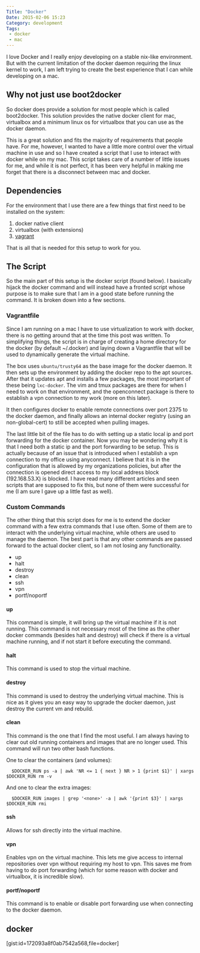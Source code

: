```yaml
---
Title: "Docker"
Date: 2015-02-06 15:23
Category: development
Tags:
 - docker
 - mac
---
```


I love Docker and I really enjoy developing on a stable nix-like environment.  But with the 
current limitation of the docker daemon requiring the linux kernel to work, I am left trying
to create the best experience that I can while developing on a mac.  

<!-- more -->

## Why not just use boot2docker

So docker does provide a solution for most people which is called boot2docker.  This solution 
provides the native docker client for mac, virtualbox and a minimum linux os for virtualbox
that you can use as the docker daemon.  

This is a great solution and fits the majority of requirements that people have.  For me, however, 
I wanted to have a little more control over the virtual machine in use and so I have created a 
script that I use to interact with docker while on my mac.  This script takes care of a number
of little issues for me, and while it is not perfect, it has been very helpful in making me forget
that there is a disconnect between mac and docker.    

## Dependencies

For the environment that I use there are a few things that first need to be installed on the system:  

1. docker native client
2. virtualbox (with extensions)
3. [vagrant](http://vagrantup.com)

That is all that is needed for this setup to work for you. 

## The Script

So the main part of this setup is the docker script (found below).  I basically hijack the docker
command and will instead have a fronted script whose purpose is to make sure that I am in a 
good state before running the command.  It is broken down into a few sections.  

### Vagrantfile

Since I am running on a mac I have to use virtualization to work with docker, there is no getting
around that at the time this post was written.  To simplifying things, the script is in charge
of creating a home directory for the docker (by default ~/.docker) and laying down a Vagrantfile
that will be used to dynamically generate the virtual machine. 

The box uses `ubuntu/trusty64` as the base image for the docker daemon.  It then sets up the 
environment by adding the docker repo to the apt sources.  After that it updates apt and installs
a few packages, the most important of these being `lxc-docker`.  The vim and tmux packages are
there for when I need to work on that environment, and the openconnect package is there to 
establish a vpn connection to my work (more on this later).   

It then configures docker to enable remote connections over port 2375 to the docker daemon, and
finally allows an internal docker registry (using an non-global-cert) to still be accepted when
pulling images.  

The last little bit of the file has to do with setting up a static local ip and port forwarding
for the docker container.  Now you may be wondering why it is that I need both a static ip and 
the port forwarding to be setup.  This is actually because of an issue that is introduced when
I establish a vpn connection to my office using anyconnect. I believe that it is in the configuration
that is allowed by my organizations policies, but after the connection is opened direct access
to my local address block (192.168.53.X) is blocked.  I have read many different articles and seen
scripts that are supposed to fix this, but none of them were successful for me (I am sure I gave
up a little fast as well).  

### Custom Commands

The other thing that this script does for me is to extend the docker command with a few extra
commands that I use often.  Some of them are to interact with the underlying virtual machine, 
while others are used to manage the daemon.  The best part is that any other commands are passed
forward to the actual docker client, so I am not losing any functionality.   

* up
* halt
* destroy
* clean
* ssh
* vpn
* portf/noportf

#### up 

This command is simple, it will bring up the virtual machine if it is not running.  This command
is not necessary most of the time as the other docker commands (besides halt and destroy)
will check if there is a virtual machine running, and if not start it before executing the command.  

#### halt

This command is used to stop the virtual machine. 

#### destroy

This command is used to destroy the underlying virtual machine.  This is nice as it gives you an 
easy way to upgrade the docker daemon, just destroy the current vm and rebuild.   

#### clean

This command is the one that I find the most useful.  I am always having to clear out old running
containers and images that are no longer used.  This command will run two other bash functions.  

One to clear the containers (and volumes):   

      $DOCKER_RUN ps -a | awk 'NR <= 1 { next } NR > 1 {print $1}' | xargs $DOCKER_RUN rm -v

And one to clear the extra images:

      $DOCKER_RUN images | grep '<none>' -a | awk '{print $3}' | xargs $DOCKER_RUN rmi

#### ssh

Allows for ssh directly into the virtual machine.   
 
#### vpn

Enables vpn on the virtual machine.  This lets me give access to internal repositories over vpn
without requiring my host to vpn.  This saves me from having to do port forwarding (which for some
reason with docker and virtualbox, it is incredible slow).  

#### portf/noportf 

This command is to enable or disable port forwarding use when connecting to the docker daemon.  

## docker

[gist:id=172093a8f0ab7542a568,file=docker]

